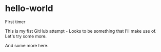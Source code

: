# hello-world
First timer

This is my fist GitHub attempt - Looks to be something that I'll make use of. Let's try some more.


And some more here.

